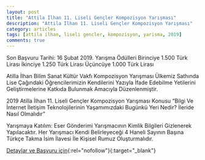 ```yaml
---
layout: post
title: "Attila İlhan 11. Liseli Gençler Kompozisyon Yarışması"
description: "Attila İlhan 11. Liseli Gençler Kompozisyon Yarışması"
category: articles
tags: [attila ilhan, liseli gencler, kompozisyon, yarisma, 2019]
comments: true
---
```


Son Başvuru Tarihi: 16 Şubat 2019. 
Yarışma Ödülleri
Birinciye 1.500 Türk Lirası
İkinciye 1.250 Türk Lirası
Üçüncüye 1.000 Türk Lirası

Atilla İlhan Bilim Sanat Kültür Vakfı Kompozisyon Yarışması Ülkemiz Sathında Lise Çağındaki Öğrencilerimizin Kendilerini Yazıyla İfade Edebilme Yetilerini Geliştirmelerine Katkıda Bulunmak Amacıyla Düzenlenmiştir.

2019 Atilla İlhan 11. Liseli Gençler Kompozisyon Yarışması Konusu “Bilgi Ve İnternet İletişim Teknolojilerinin Yaşamımızdaki Bugünkü Yeri Nedir? İleride Nasıl Olmalıdır”

Yarışmaya Katılım:
Eser Gönderimi Yarışmacının Kimlik Bilgileri Gizlenerek Yapılacaktır. Her Yarışmacı Kendi Belirleyeceği 4 Haneli Sayının Başına Türkçe Takma İsim İlavesi İle Kişisel Rumuz Oluşturmalıdır.

[Detaylar ve Başvuru için](https://www.guncel-egitim.org/2018-attila-ilhan-10-liseli-gencler-kompozisyon-yarismasi/?utm_source=edebiyatyarismalari.com&utm_medium=affiliate){:rel="nofollow"}{:target="_blank"}